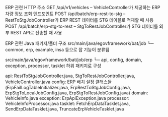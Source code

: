 ERP 관련 HTTP 주소
GET /api/v1/vehicles – VehicleController가 제공하는 ERP 차량 정보 조회 엔드포인트
POST /api/batch/erp-rest-to-stg – RestToStgJobController가 ERP REST 데이터를 STG 테이블로 적재할 때 사용
POST /api/batch/erp-stg-to-rest – StgToRestJobController가 STG 데이터를 외부 REST API로 전송할 때 사용

ERP 관련 Java 패키지/폴더 구조
src/main/java/egovframework/bat/job
└─ common, erp, example, insa 등으로 잡 기능이 분류됨

src/main/java/egovframework/bat/job/erp
└─ api, config, domain, exception, processor, tasklet 하위 패키지로 구성

api: RestToStgJobController.java, StgToRestJobController.java, VehicleController.java
config: ERP 배치 설정 클래스들 (ErpFailLogTableInitializer.java, ErpRestToStgJobConfig.java, ErpStgToLocalJobConfig.java, ErpStgToRestJobConfig.java)
domain: VehicleInfo.java
exception: ErpApiException.java
processor: VehicleInfoProcessor.java
tasklet: FetchErpDataTasklet.java, SendErpDataTasklet.java, TruncateErpVehicleTasklet.java
